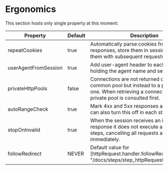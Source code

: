 # Ergonomics

This section hosts only single property at this moment:

| Property             | Default | Description |
| -------------------- | ------- | ----------- |
| repeatCookies        | true    | Automatically parse cookies from HTTP responses, store them in session and resend them with subsequent requests. |
| userAgentFromSession | true    | Add user-agent header to each request, holding the agent name and session id. |
| privateHttpPools     | false   | Connections are not returned directly to common pool but instead to a per-session one. When retrieving a connection this private pool is consulted first. |
| autoRangeCheck       | true    | Mark 4xx and 5xx responses as invalid. You can also turn this off in each step. |
| stopOnInvalid        | true    | When the session receives an invalid response it does not execute any further steps, cancelling all requests and stopping immediately. |
| followRedirect       | NEVER   | Default value for [httpRequest.handler.followRedirect]({{ "/docs/steps/step_httpRequest.html#handler" | absolute_url }}).
